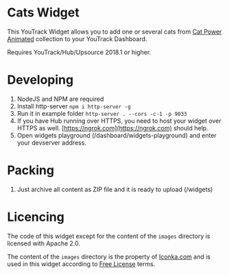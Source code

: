 # Cats Widget

This YouTrack Widget allows you to add one or several cats from 
[Cat Power Animated](http://iconka.com/en/downloads/cat-power-animated/) collection
to your YouTrack Dashboard. 

Requires YouTrack/Hub/Upsource 2018.1 or higher. 

# Developing

1. NodeJS and NPM are required
2. Install http-server `npm i http-server -g`
3. Run it in example folder `http-server . --cors -c-1 -p 9033`
4. If you have Hub running over HTTPS, you need to host your widget over HTTPS as well. 
[https://ngrok.com](https://ngrok.com) should help.
5. Open widgets playground (/dashboard/widgets-playground) and enter your devserver address.

# Packing

1. Just archive all content as ZIP file and it is ready to upload (/widgets)

# Licencing

The code of this widget except for the content of the `images` directory is licensed with Apache 2.0.

The content of the `images` directory is the property of [Iconka.com](http://iconka.com) 
and is used in this widget according to [Free License](http://iconka.com/en/licensing/) terms.